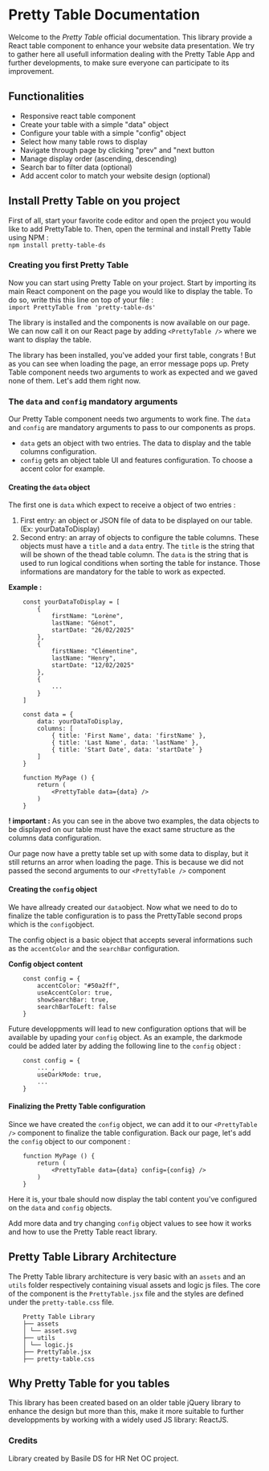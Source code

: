 # Pretty Table Documentation

Welcome to the *Pretty Table* official documentation. This library provide a React table component to enhance your website data presentation. We try to gather here all usefull information dealing with the Pretty Table App and further developments, to make sure everyone can participate to its improvement.

## Functionalities
- Responsive react table component
- Create your table with a simple "data" object
- Configure your table with a simple "config" object
- Select how many table rows to display 
- Navigate through page by clicking "prev" and "next button
- Manage display order (ascending, descending)
- Search bar to filter data (optional)
- Add accent color to match your website design (optional)

## Install Pretty Table on you project

First of all, start your favorite code editor and open the project you would like to add PrettyTable to.
Then, open the terminal and install Pretty Table using NPM :<br>
`npm install pretty-table-ds`

### Creating you first Pretty Table

Now you can start using Pretty Table on your project. Start by importing its main React component on the page you would like to display the table. To do so, write this this line on top of your file :<br>
`import PrettyTable from 'pretty-table-ds'`

The library is installed and the components is now available on our page. We can now call it on our React page by adding `<PrettyTable />` where we want to display the table.

The library has been installed, you've added your first table, congrats !
But as you can see when loading the page, an error message pops up. Prety Table component needs two arguments to work as expected and we gaved none of them. Let's add them right  now.

### The `data` and `config` mandatory arguments

Our Pretty Table component needs two arguments to work fine. The `data` and `config` are mandatory arguments to pass to our components as props.

- `data` gets an object with two entries. The data to display and the table columns configuration.
- `config` gets an object table UI and features configuration. To choose a accent color for example.

#### Creating the `data` object

The first one is `data` which expect to receive a object of two entries :

1. First entry: an object or JSON file of data to be displayed on our table. (Ex: yourDataToDisplay)
2. Second entry: an array of objects to configure the table columns. These objects must have a `title` and a `data` entry.
    The `title` is the string that will be shown of the thead table column. 
    The `data` is the string that is used to run logical conditions when sorting the table for instance.
Those informations are mandatory for the table to work as expected.

**Example :**
```
    const yourDataToDisplay = [
        {
            firstName: "Lorène",
            lastName: "Génot",
            startDate: "26/02/2025"
        },
        {
            firstName: "Clémentine",
            lastName: "Henry",
            startDate: "12/02/2025"
        },
        {
            ...
        }
    ]

    const data = {
        data: yourDataToDisplay,
        columns: [
            { title: 'First Name', data: 'firstName' },
            { title: 'Last Name', data: 'lastName' },
            { title: 'Start Date', data: 'startDate' }
        ]
    }

    function MyPage () {
        return (
            <PrettyTable data={data} />
        )
    }
```

**! important :** As you can see in the above two examples, the data objects to be displayed on our table must have the exact same structure as the columns data configuration.

Our page now have a pretty table set up with some data to display, but it still returns an arror when loading the page. This is because we did not passed the second arguments to our `<PrettyTable />` component

#### Creating the `config` object

We have allready created our `data`object. Now what we need to do to finalize the table configuration is to pass the PrettyTable second props which is the `config`object.

The config object is a basic object that accepts several informations such as the `accentColor` and the `searchBar` configuration.

**Config object content**
```
    const config = {
        accentColor: "#50a2ff",
        useAccentColor: true,
        showSearchBar: true,
        searchBarToLeft: false
    }
```

Future developpments will lead to new configuration options that will be available by upading your `config` object.
As an example, the darkmode could be added later by adding the following line to the `config` object :
```
    const config = {
        ... ,
        useDarkMode: true,
        ...
    }
```

#### Finalizing the Pretty Table configuration


Since we have created the `config` object, we can add it to our `<PrettyTable />` component to finalize the table configuration.
Back our page, let's add the `config` object to our component :

```
    function MyPage () {
        return (
            <PrettyTable data={data} config={config} />
        )
    }
```

Here it is, your tbale should now display the tabl content you've configured on the `data` and `config` objects.

Add more data and try changing `config` object values to see how it works and how to use the Pretty Table react library.

## Pretty Table Library Architecture

The Pretty Table library architecture is very basic with an `assets` and an `utils` folder respectively containing visual assets and logic js files. The core of the component is the `PrettyTable.jsx` file and the styles are defined under the `pretty-table.css` file. 

```
    Pretty Table Library
    ├── assets
    │ └── asset.svg
    ├── utils
    │ └── logic.js
    ├── PrettyTable.jsx
    ├── pretty-table.css
```

## Why Pretty Table for you tables

This library has been created based on an older table jQuery library to enhance the design but more than this, make it more suitable to further developpments by working with a widely used JS library: ReactJS.

### Credits
Library created by Basile DS for HR Net OC project.